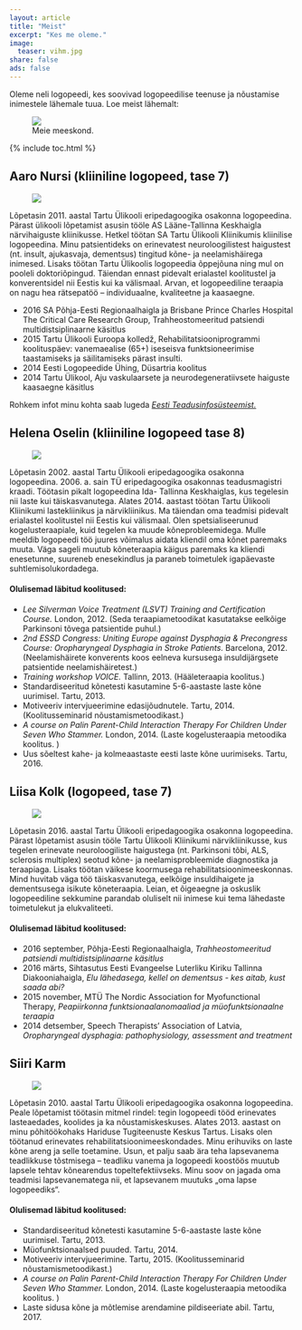 ```yaml
---
layout: article
title: "Meist"
excerpt: "Kes me oleme."
image:
  teaser: vihm.jpg
share: false
ads: false
---
```


Oleme neli logopeedi, kes soovivad logopeedilise teenuse ja nõustamise inimestele lähemale tuua. Loe meist lähemalt: 

<figure>
	<img src="{{ site.url }}/images/vihm.jpg">
	<figcaption>Meie meeskond.</figcaption>
</figure>


{% include toc.html %}

## Aaro Nursi (kliiniline logopeed, tase 7) 

<figure>
	<img src="{{ site.url }}/images/vihm.jpg">
</figure>


Lõpetasin 2011. aastal Tartu Ülikooli eripedagoogika osakonna logopeedina. Pärast ülikooli lõpetamist asusin tööle AS Lääne-Tallinna Keskhaigla närvihaiguste kliinikusse. Hetkel töötan SA Tartu Ülikooli Kliinikumis kliinilise logopeedina. Minu patsientideks on erinevatest neuroloogilistest haigustest (nt. insult, ajukasvaja, dementsus) tingitud kõne- ja neelamishäirega inimesed. Lisaks töötan Tartu Ülikoolis logopeedia õppejõuna ning mul on pooleli doktoriõpingud. Täiendan ennast pidevalt erialastel koolitustel ja konverentsidel nii Eestis kui ka välismaal. Arvan, et logopeediline teraapia on nagu hea rätsepatöö – individuaalne, kvaliteetne ja kaasaegne. 

* 2016   SA Põhja-Eesti Regionaalhaigla ja Brisbane Prince Charles Hospital The Critical Care Research Group, Trahheostomeeritud patsiendi multidistsiplinaarne käsitlus 
* 2015   Tartu Ülikooli Euroopa kolledž, Rehabilitatsiooniprogrammi koolituspäev: vanemaealise (65+) iseseisva funktsioneerimise taastamiseks ja säilitamiseks pärast insulti. 
* 2014   Eesti Logopeedide Ühing, Düsartria koolitus 
* 2014   Tartu Ülikool, Aju vaskulaarsete ja neurodegeneratiivsete haiguste kaasaegne käsitlus

Rohkem infot minu kohta saab lugeda [*Eesti Teadusinfosüsteemist.*](https://www.etis.ee/Portal/Persons/Display/ee4a2acb-4ac4-4de3-ad15-02a13e05e7d8)

## Helena Oselin (kliiniline logopeed tase 8)

<figure>
	<img src="{{ site.url }}/images/vihm.jpg">
</figure>

Lõpetasin 2002. aastal Tartu Ülikooli eripedagoogika osakonna logopeedina. 2006. a.  sain TÜ eripedagoogika osakonnas teadusmagistri kraadi. Töötasin pikalt logopeedina Ida- Tallinna Keskhaiglas, kus tegelesin nii laste kui täiskasvanutega. Alates 2014. aastast töötan Tartu Ülikooli Kliinikumi lastekliinikus ja närvikliinikus.  Ma täiendan oma teadmisi pidevalt erialastel koolitustel nii Eestis kui välismaal. Olen spetsialiseerunud kogelusteraapiale, kuid tegelen ka muude kõneprobleemidega. Mulle meeldib logopeedi töö juures võimalus aidata kliendil oma kõnet paremaks muuta. Väga sageli muutub kõneteraapia käigus paremaks ka kliendi enesetunne, suureneb enesekindlus ja paraneb toimetulek igapäevaste suhtlemisolukordadega.

#### Olulisemad läbitud koolitused:

* *Lee Silverman Voice Treatment (LSVT) Training and Certification Course.* London, 2012. (Seda teraapiametoodikat kasutatakse eelkõige Parkinsoni tõvega patsientide puhul.)
* *2nd ESSD Congress: Uniting Europe against Dysphagia & Precongress Course: Oropharyngeal Dysphagia in Stroke Patients.* Barcelona, 2012. (Neelamishäirete konverents koos eelneva kursusega insuldijärgsete patsientide neelamishäiretest.)
* *Training workshop VOICE.* Tallinn, 2013. (Hääleteraapia koolitus.)
* Standardiseeritud kõnetesti kasutamine 5-6-aastaste laste kõne uurimisel. Tartu, 2013.
* Motiveeriv intervjueerimine edasijõudnutele.  Tartu, 2014. (Koolitusseminarid nõustamismetoodikast.)
* *A course on Palin Parent-Child Interaction Therapy For Children Under Seven Who Stammer.* London, 2014. (Laste kogelusteraapia metoodika koolitus. )
* Uus sõeltest kahe- ja kolmeaastaste eesti laste kõne uurimiseks. Tartu, 2016.


## Liisa Kolk (logopeed, tase 7)

<figure>
	<img src="{{ site.url }}/images/vihm.jpg">
</figure>

Lõpetasin 2016. aastal Tartu Ülikooli eripedagoogika osakonna logopeedina. Pärast lõpetamist asusin tööle Tartu Ülikooli Kliinikumi närvikliinikusse, kus tegelen erinevate neuroloogiliste haigustega (nt. Parkinsoni tõbi, ALS, sclerosis multiplex) seotud kõne- ja neelamisprobleemide diagnostika ja teraapiaga. Lisaks töötan väikese koormusega rehabilitatsioonimeeskonnas. Mind huvitab väga töö täiskasvanutega, eelkõige insuldihaigete ja dementsusega isikute kõneteraapia. Leian, et õigeaegne ja oskuslik logopeediline sekkumine parandab oluliselt nii inimese kui tema lähedaste toimetulekut ja elukvaliteeti.

#### Olulisemad läbitud koolitused:

* 2016 september, Põhja-Eesti Regionaalhaigla, *Trahheostomeeritud patsiendi multidistsiplinaarne käsitlus*
* 2016 märts, Sihtasutus Eesti Evangeelse Luterliku Kiriku Tallinna Diakooniahaigla, *Elu lähedasega, kellel on dementsus - kes aitab, kust saada abi?*
* 2015 november, MTÜ The Nordic Association for Myofunctional Therapy, *Peapiirkonna funktsionaalanomaaliad ja müofunktsionaalne teraapia* 
* 2014 detsember, Speech Therapists’ Association of Latvia, *Oropharyngeal dysphagia: pathophysiology, assessment and treatment* 


## Siiri Karm

<figure>
	<img src="{{ site.url }}/images/vihm.jpg">
</figure>

Lõpetasin 2010. aastal Tartu Ülikooli eripedagoogika osakonna logopeedina. Peale lõpetamist töötasin mitmel rindel: tegin logopeedi tööd erinevates lasteaedades, koolides ja ka nõustamiskeskuses. Alates 2013. aastast on minu põhitöökohaks Hariduse Tugiteenuste Keskus Tartus. Lisaks olen töötanud erinevates rehabilitatsioonimeeskondades. Minu erihuviks on laste kõne areng ja selle toetamine. Usun, et palju saab ära teha lapsevanema teadlikkuse tõstmisega – teadliku vanema ja logopeedi koostöös muutub lapsele tehtav kõnearendus topeltefektiivseks. Minu soov on jagada oma teadmisi lapsevanematega nii, et lapsevanem muutuks „oma lapse logopeediks“.

#### Olulisemad läbitud koolitused:

* Standardiseeritud kõnetesti kasutamine 5-6-aastaste laste kõne uurimisel. Tartu, 2013.
* Müofunktsionaalsed puuded. Tartu, 2014.
* Motiveeriv intervjueerimine.  Tartu, 2015. (Koolitusseminarid nõustamismetoodikast.)
* *A course on Palin Parent-Child Interaction Therapy For Children Under Seven Who Stammer.* London, 2014. (Laste kogelusteraapia metoodika koolitus. )
* Laste sidusa kõne ja mõtlemise  arendamine pildiseeriate abil. Tartu, 2017.



 
